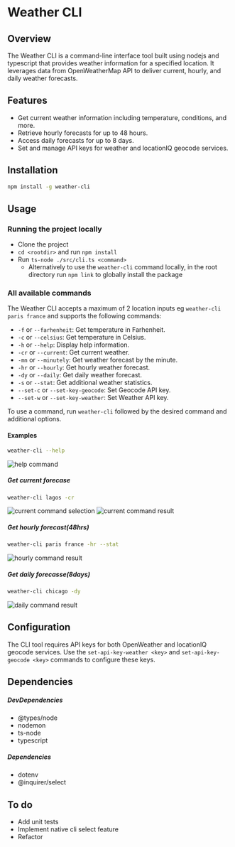 # Weather CLI

## Overview

The Weather CLI is a command-line interface tool built using nodejs and typescript that provides weather information for a specified location. It leverages data from OpenWeatherMap API to deliver current, hourly, and daily weather forecasts.

## Features

- Get current weather information including temperature, conditions, and more.
- Retrieve hourly forecasts for up to 48 hours.
- Access daily forecasts for up to 8 days.
- Set and manage API keys for weather and locationIQ geocode services.

## Installation

```bash
npm install -g weather-cli
```

## Usage

### Running the project locally

- Clone the project
- `cd <rootdir>` and run `npm install` 
- Run `ts-node ./src/cli.ts <command>`
    - Alternatively to use the `weather-cli` command locally, in the root directory run `npm link` to globally install the package

### All available commands

The Weather CLI accepts a maximum of 2 location inputs eg `weather-cli paris france` and supports the following commands:

- `-f` or `--farhenheit`: Get temperature in Farhenheit.
- `-c` or `--celsius`: Get temperature in Celsius.
- `-h` or `--help`: Display help information.
- `-cr` or `--current`: Get current weather.
- `-mn` or `--minutely`: Get weather forecast by the minute.
- `-hr` or `--hourly`: Get hourly weather forecast.
- `-dy` or `--daily`: Get daily weather forecast.
- `-s` or `--stat`: Get additional weather statistics.
- `--set-c` or `--set-key-geocode`: Set Geocode API key.
- `--set-w` or `--set-key-weather`: Set Weather API key.

To use a command, run `weather-cli` followed by the desired command and additional options.

#### Examples

```bash
weather-cli --help
```

![help command](https://res.cloudinary.com/payne/image/upload/v1695475560/chingu%20readme%20images/help-cmd.png)

##### Get current forecase

```bash
weather-cli lagos -cr
```

![current command selection](https://res.cloudinary.com/payne/image/upload/v1695475673/chingu%20readme%20images/current-command-select.png)
![current command result](https://res.cloudinary.com/payne/image/upload/v1695475740/chingu%20readme%20images/current-command-result.png)

##### Get hourly forecast(48hrs)

```bash
weather-cli paris france -hr --stat
```

![hourly command result](https://res.cloudinary.com/payne/image/upload/v1695541011/chingu%20readme%20images/hour-command-result.png)

##### Get daily forecasse(8days)

```bash
weather-cli chicago -dy
```
![daily command result](https://res.cloudinary.com/payne/image/upload/v1695541885/chingu%20readme%20images/daily-command-result.png)

## Configuration

The CLI tool requires API keys for both OpenWeather and locationIQ geocode services. Use the `set-api-key-weather <key>` and `set-api-key-geocode <key>` commands to configure these keys.

## Dependencies

##### DevDependencies

- @types/node
- nodemon
- ts-node
- typescript

##### Dependencies

- dotenv
- @inquirer/select


## To do

- Add unit tests
- Implement native cli select feature
- Refactor
